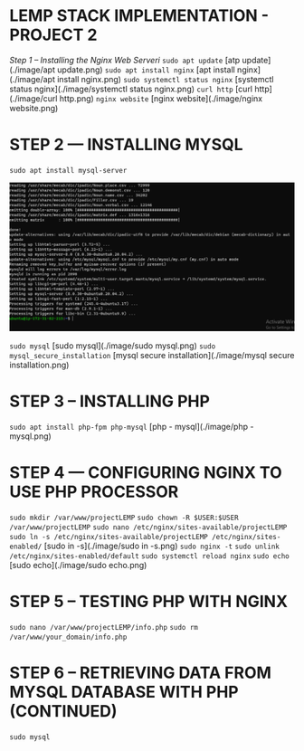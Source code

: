 #   LEMP STACK IMPLEMENTATION - PROJECT 2

*Step 1 – Installing the Nginx Web Serveri*
`sudo apt update`
[atp update](./image/apt update.png)
`sudo apt install nginx`
[apt install nginx](./image/apt install nginx.png)
`sudo systemctl status nginx`
[systemctl status nginx](./image/systemctl status nginx.png)
`curl http`
[curl http](./image/curl http.png)
`nginx website`
[nginx website](./image/nginx website.png)

# STEP 2 — INSTALLING MYSQL
`sudo apt install mysql-server`


![mysql server](./images/mysql-server.png)

`sudo mysql`
[sudo mysql](./image/sudo mysql.png)
`sudo mysql_secure_installation`
[mysql secure installation](./image/mysql secure installation.png)

# STEP 3 – INSTALLING PHP
`sudo apt install php-fpm php-mysql`
[php - mysql](./image/php - mysql.png)

# STEP 4 — CONFIGURING NGINX TO USE PHP PROCESSOR
`sudo mkdir /var/www/projectLEMP`
`sudo chown -R $USER:$USER /var/www/projectLEMP`
`sudo nano /etc/nginx/sites-available/projectLEMP`
`sudo ln -s /etc/nginx/sites-available/projectLEMP /etc/nginx/sites-enabled/`
[sudo in -s](./image/sudo in -s.png)
`sudo nginx -t`
`sudo unlink /etc/nginx/sites-enabled/default`
`sudo systemctl reload nginx`
`sudo echo`
[sudo echo](./image/sudo echo.png)

# STEP 5 – TESTING PHP WITH NGINX
`sudo nano /var/www/projectLEMP/info.php`
`sudo rm /var/www/your_domain/info.php`

# STEP 6 – RETRIEVING DATA FROM MYSQL DATABASE WITH PHP (CONTINUED)
`sudo mysql`